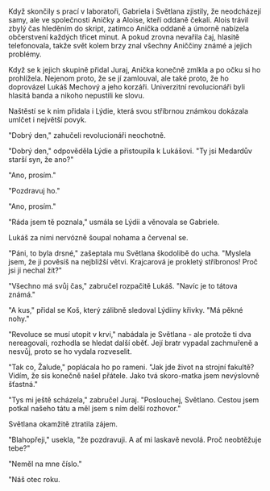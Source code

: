 # 

Když skončily s prací v laboratoři, Gabriela i Světlana zjistily, že neodcházejí samy, ale ve společnosti Aničky a Aloise, kteří oddaně čekali. Alois trávil zbylý čas hleděním do skript, zatímco Anička oddaně a úmorně nabízela občerstvení každých třicet minut. A pokud zrovna nevařila čaj, hlasitě telefonovala, takže svět kolem brzy znal všechny Aniččiny známé a jejich problémy.

Když se k jejich skupině přidal Juraj, Anička konečně zmlkla a po očku si ho prohlížela. Nejenom proto, že se jí zamlouval, ale také proto, že ho doprovázel Lukáš Mechový a jeho korzáři. Univerzitní revolucionáři byli hlasitá banda a nikoho nepustili ke slovu.

Naštěstí se k nim přidala i Lýdie, která svou stříbrnou známkou dokázala umlčet i největší povyk.

"Dobrý den," zahučeli revolucionáři neochotně.

"Dobrý den," odpověděla Lýdie a přistoupila k Lukášovi. "Ty jsi Medardův starší syn, že ano?"

"Ano, prosím."

"Pozdravuj ho."

"Ano, prosím."

"Ráda jsem tě poznala," usmála se Lýdii a věnovala se Gabriele.

Lukáš za nimi nervózně šoupal nohama a červenal se.

"Páni, to byla drsné," zašeptala mu Světlana škodolibě do ucha. "Myslela jsem, že ji pověsíš na nejbližší větvi. Krajcarová je prokletý stříbronos! Proč jsi ji nechal žít?"

"Všechno má svůj čas," zabručel rozpačitě Lukáš. "Navíc je to tátova známá."

"A kus," přidal se Koš, který zálibně sledoval Lýdiiny křivky. "Má pěkné nohy."

"Revoluce se musí utopit v krvi," nabádala je Světlana - ale protože ti dva nereagovali, rozhodla se hledat další oběť. Její bratr vypadal zachmuřeně a nesvůj, proto se ho vydala rozveselit.

"Tak co, Žalude," poplácala ho po rameni. "Jak jde život na strojní fakultě? Vidím, že sis konečně našel přátele. Jako tvá skoro-matka jsem nevýslovně šťastná."

"Tys mi ještě scházela," zabručel Juraj. "Poslouchej, Světlano. Cestou jsem potkal našeho tátu a měl jsem s ním delší rozhovor."

Světlana okamžitě ztratila zájem.

"Blahopřeji," usekla, "že pozdravuji. A ať mi laskavě nevolá. Proč neobtěžuje tebe?"

"Neměl na mne číslo."

"Náš otec roku. 

